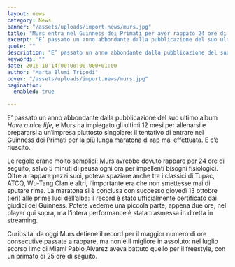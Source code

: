 ```yaml
---
layout: news
category: News
banner: "/assets/uploads/import.news/murs.jpg"
title: "Murs entra nel Guinness dei Primati per aver rappato 24 ore di seguito"
excerpt: "E’ passato un anno abbondante dalla pubblicazione del suo ultimo album Have a nice life, e Murs ha impiegato gli ultimi 12 mesi per allenarsi e prepararsi a un’impresa piuttosto singolare: il tentativo di entrare nel Guinness dei Primati per la più lunga maratona di rap mai effettuata. E c’è riuscito. Le regole erano molto [&hellip"
quote: ""
description: "E’ passato un anno abbondante dalla pubblicazione del suo ultimo album Have a nice life, e Murs ha impiegato gli ultimi 12 mesi per allenarsi e prepararsi a un’impresa piuttosto singolare: il tentativo di entrare nel Guinness dei Primati per la più lunga maratona di rap mai effettuata. E c’è riuscito. Le regole erano molto [&hellip"
keywords: ""
date: 2016-10-14T00:00:00.000+01:00
author: "Marta Blumi Tripodi"
cover: "/assets/uploads/import.news/murs.jpg"
pagination:
  enabled: true

---
```


E’ passato un anno abbondante dalla pubblicazione del suo ultimo album _Have a nice life_, e Murs ha impiegato gli ultimi 12 mesi per allenarsi e prepararsi a un’impresa piuttosto singolare: il tentativo di entrare nel Guinness dei Primati per la più lunga maratona di rap mai effettuata. E c’è riuscito.

Le regole erano molto semplici: Murs avrebbe dovuto rappare per 24 ore di seguito, salvo 5 minuti di pausa ogni ora per impellenti bisogni fisiologici. Oltre a rappare pezzi suoi, poteva spaziare anche tra i classici di Tupac, ATCQ, Wu-Tang Clan e altri, l’importante era che non smettesse mai di sputare rime. La maratona si è conclusa con successo giovedì 13 ottobre (ieri) alle prime luci dell’alba: il record è stato ufficialmente certificato dai giudici del Guinness. Potete vederne una piccola parte, appena due ore, nel player qui sopra, ma l’intera performance è stata trasmessa in diretta in streaming.

Curiosità: da oggi Murs detiene il record per il maggior numero di ore consecutive passate a rappare, ma non è il migliore in assoluto: nel luglio scorso l’mc di Miami Pablo Alvarez aveva battuto quello per il freestyle, con un primato di 25 ore di seguito.